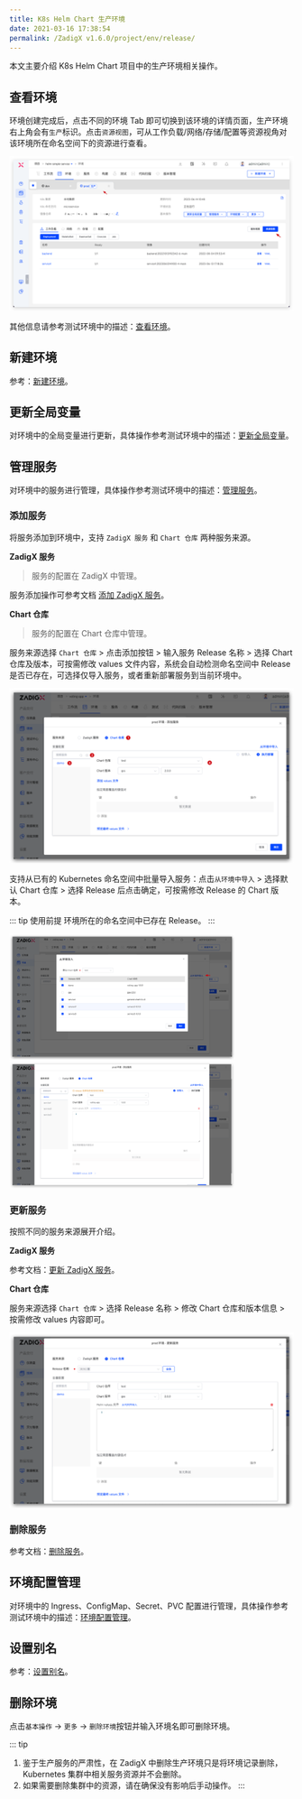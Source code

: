 ```yaml
---
title: K8s Helm Chart 生产环境
date: 2021-03-16 17:38:54
permalink: /ZadigX v1.6.0/project/env/release/
---
```


本文主要介绍 K8s Helm Chart 项目中的生产环境相关操作。

## 查看环境

环境创建完成后，点击不同的环境 Tab 即可切换到该环境的详情页面，生产环境右上角会有`生产`标识。点击`资源视图`，可从工作负载/网络/存储/配置等资源视角对该环境所在命名空间下的资源进行查看。

![环境详情](../_images/show_helm_chart_prod_env.png)

其他信息请参考测试环境中的描述：[查看环境](/ZadigX%20v1.6.0/project/env/helm/chart/#查看环境)。

## 新建环境

参考：[新建环境](/ZadigX%20v1.6.0/project/prod/env/k8s/#新建环境)。

## 更新全局变量

对环境中的全局变量进行更新，具体操作参考测试环境中的描述：[更新全局变量](/ZadigX%20v1.6.0/project/env/helm/chart/#更新全局变量)。

## 管理服务

对环境中的服务进行管理，具体操作参考测试环境中的描述：[管理服务](/ZadigX%20v1.6.0/project/env/helm/chart/#管理服务)。

### 添加服务

将服务添加到环境中，支持 `ZadigX 服务` 和 `Chart 仓库` 两种服务来源。

**ZadigX 服务**

> 服务的配置在 ZadigX 中管理。

服务添加操作可参考文档 [添加 ZadigX 服务](/ZadigX%20v1.6.0/project/env/helm/chart/#添加服务)。

**Chart 仓库**

> 服务的配置在 Chart 仓库中管理。

服务来源选择 `Chart 仓库` > 点击添加按钮 > 输入服务 Release 名称 > 选择 Chart 仓库及版本，可按需修改 values 文件内容，系统会自动检测命名空间中 Release 是否已存在，可选择仅导入服务，或者重新部署服务到当前环境中。

![管理服务](../_images/add_helm_chart_service_by_chart_0.png)

支持从已有的 Kubernetes 命名空间中批量导入服务：点击`从环境中导入` > 选择默认 Chart 仓库 > 选择 Release 后点击确定，可按需修改 Release 的 Chart 版本。

::: tip 使用前提
环境所在的命名空间中已存在 Release。
:::

<img src="../_images/add_helm_chart_service_by_chart_2.png" width="400">
<img src="../_images/add_helm_chart_service_by_chart_4.png" width="400">

### 更新服务

按照不同的服务来源展开介绍。

**ZadigX 服务**

参考文档：[更新 ZadigX 服务](/ZadigX%20v1.6.0/project/env/helm/chart/#更新服务)。

**Chart 仓库**

服务来源选择 `Chart 仓库` > 选择 Release 名称 > 修改 Chart 仓库和版本信息 > 按需修改 values 内容即可。

![管理服务](../_images/update_helm_chart_service_by_chart.png)

### 删除服务

参考文档：[删除服务](/ZadigX%20v1.6.0/project/env/helm/chart/#删除服务)。

## 环境配置管理

对环境中的 Ingress、ConfigMap、Secret、PVC 配置进行管理，具体操作参考测试环境中的描述：[环境配置管理](/ZadigX%20v1.6.0/project/env/helm/chart/#环境配置管理)。

## 设置别名

参考：[设置别名](/ZadigX%20v1.6.0/project/prod/env/k8s/#设置别名)。

## 删除环境

点击`基本操作` -> `更多` -> `删除环境`按钮并输入环境名即可删除环境。

::: tip
1. 鉴于生产服务的严肃性，在 ZadigX 中删除生产环境只是将环境记录删除，Kubernetes 集群中相关服务资源并不会删除。
2. 如果需要删除集群中的资源，请在确保没有影响后手动操作。
:::
